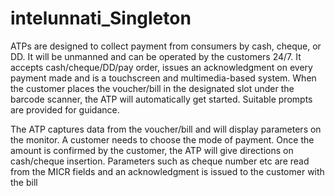 # intelunnati_Singleton
 ATPs are designed to collect payment from consumers by cash, cheque, or DD. It will be unmanned and can be operated by the customers 24/7. It accepts cash/cheque/DD/pay order, issues an acknowledgment on every payment made and is a touchscreen and multimedia-based system. When the customer places the voucher/bill in the designated slot under the barcode scanner, the ATP will automatically get started. Suitable prompts are provided for guidance.

The ATP captures data from the voucher/bill and will display parameters on the monitor. A customer needs to choose the mode of payment. Once the amount is confirmed by the customer, the ATP will give directions on cash/cheque insertion. Parameters such as cheque number etc are read from the MICR fields and an acknowledgment is issued to the customer with the bill
